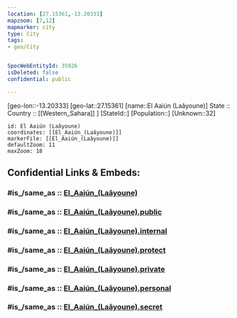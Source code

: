 ```yaml
---
location: [27.15361,-13.20333] 
mapzoom: [7,12] 
mapmarker: city 
type: City
tags:
- geo/City


SpocWebEntityId: 35926
isDeleted: false
confidential: public

---
```

[geo-lon::-13.20333] 
[geo-lat::27.15361] 
[name::El Aaiún (Laâyoune)] 
State ::  
Country :: [[Western_Sahara]] ] 
[StateId::] 
[Population::] 
[Unknown::32] 


```leaflet
id: El Aaiún (Laâyoune)
coordinates: [[El_Aaiún_(Laâyoune)]] 
markerFile: [[El_Aaiún_(Laâyoune)]] 
defaultZoom: 11 
maxZoom: 18
```


## Confidential Links & Embeds: 

### #is_/same_as :: [El_Aaiún_(Laâyoune)](/_Standards/Earth/Continent/Africa/Africa~North/Morocco/Regions~Morocco/Laâyoune-Boujdour-Sakia_El_Hamra/City/El_Aaiún_(Laâyoune).md) 

### #is_/same_as :: [El_Aaiún_(Laâyoune).public](/_public/Earth/Continent/Africa/Africa~North/Morocco/Regions~Morocco/Laâyoune-Boujdour-Sakia_El_Hamra/City/El_Aaiún_(Laâyoune).public.md) 

### #is_/same_as :: [El_Aaiún_(Laâyoune).internal](/_internal/Earth/Continent/Africa/Africa~North/Morocco/Regions~Morocco/Laâyoune-Boujdour-Sakia_El_Hamra/City/El_Aaiún_(Laâyoune).internal.md) 

### #is_/same_as :: [El_Aaiún_(Laâyoune).protect](/_protect/Earth/Continent/Africa/Africa~North/Morocco/Regions~Morocco/Laâyoune-Boujdour-Sakia_El_Hamra/City/El_Aaiún_(Laâyoune).protect.md) 

### #is_/same_as :: [El_Aaiún_(Laâyoune).private](/_private/Earth/Continent/Africa/Africa~North/Morocco/Regions~Morocco/Laâyoune-Boujdour-Sakia_El_Hamra/City/El_Aaiún_(Laâyoune).private.md) 

### #is_/same_as :: [El_Aaiún_(Laâyoune).personal](/_personal/Earth/Continent/Africa/Africa~North/Morocco/Regions~Morocco/Laâyoune-Boujdour-Sakia_El_Hamra/City/El_Aaiún_(Laâyoune).personal.md) 

### #is_/same_as :: [El_Aaiún_(Laâyoune).secret](/_secret/Earth/Continent/Africa/Africa~North/Morocco/Regions~Morocco/Laâyoune-Boujdour-Sakia_El_Hamra/City/El_Aaiún_(Laâyoune).secret.md)

